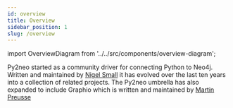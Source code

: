```yaml
---
id: overview
title: Overview
sidebar_position: 1
slug: /overview
---
```

import OverviewDiagram from '../../src/components/overview-diagram';

Py2neo started as a community driver for connecting Python to Neo4j. Written and maintained by [Nigel Small](https://github.com/technige) it has evolved over the last ten years into a collection of related projects. The Py2neo umbrella has also expanded to include Graphio which is written and maintained by [Martin Preusse](https://github.com/mpreusse)


<OverviewDiagram />

